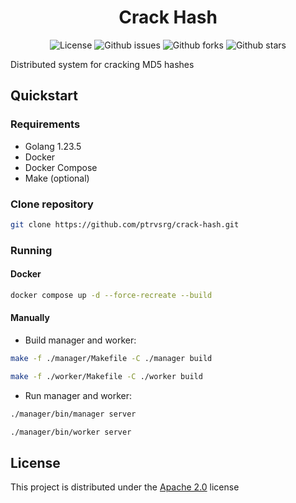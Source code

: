 <h1 align="center">Crack Hash</h1>

<p align="center">
  <img alt="License" src="https://img.shields.io/github/license/ptrvsrg/crack-hash?color=56BEB8&style=flat">
  <img alt="Github issues" src="https://img.shields.io/github/issues/ptrvsrg/crack-hash?color=56BEB8&style=flat" />
  <img alt="Github forks" src="https://img.shields.io/github/forks/ptrvsrg/crack-hash?color=56BEB8&style=flat" />
  <img alt="Github stars" src="https://img.shields.io/github/stars/ptrvsrg/crack-hash?color=56BEB8&style=flat" />
</p>

Distributed system for cracking MD5 hashes

## Quickstart

### Requirements

- Golang 1.23.5
- Docker
- Docker Compose
- Make (optional)

### Clone repository

```bash
git clone https://github.com/ptrvsrg/crack-hash.git
```

### Running

#### Docker

```bash
docker compose up -d --force-recreate --build
```

#### Manually

+ Build manager and worker:

```bash
make -f ./manager/Makefile -C ./manager build
```

```bash
make -f ./worker/Makefile -C ./worker build
```

+ Run manager and worker:

```bash
./manager/bin/manager server
```

```bash
./manager/bin/worker server
```

## License

This project is distributed under the [Apache 2.0](https://www.apache.org/licenses/LICENSE-2.0.html) license